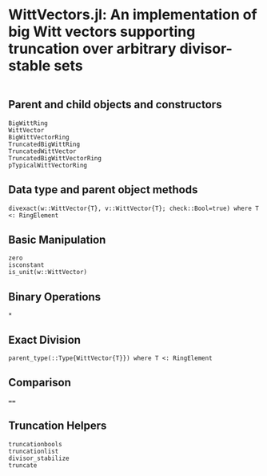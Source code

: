 # WittVectors.jl: An implementation of big Witt vectors supporting truncation over arbitrary divisor-stable sets

```@contents
```
## Parent and child objects and constructors

```@docs
BigWittRing
WittVector
BigWittVectorRing
TruncatedBigWittRing
TruncatedWittVector
TruncatedBigWittVectorRing
pTypicalWittVectorRing
```

## Data type and parent object methods
```@docs
divexact(w::WittVector{T}, v::WittVector{T}; check::Bool=true) where T <: RingElement
```

## Basic Manipulation
```@docs
zero
isconstant
is_unit(w::WittVector)
```
## Binary Operations
```@docs
*
```

## Exact Division
```@docs
parent_type(::Type{WittVector{T}}) where T <: RingElement
```

## Comparison
```@docs
==
```

## Truncation Helpers
```@docs
truncationbools
truncationlist
divisor_stabilize
truncate
```

```@index
```
